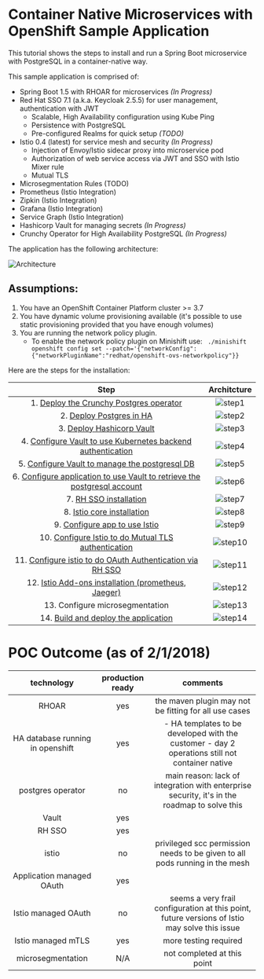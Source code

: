 # Container Native Microservices with OpenShift Sample Application

This tutorial shows the steps to install and run a Spring Boot microservice with PostgreSQL in a container-native way. 

This sample application is comprised of:

* Spring Boot 1.5 with RHOAR for microservices *(In Progress)*
* Red Hat SSO 7.1 (a.k.a. Keycloak 2.5.5) for user management, authentication with JWT
  * Scalable, High Availability configuration using Kube Ping
  * Persistence with PostgreSQL
  * Pre-configured Realms for quick setup *(TODO)*
* Istio 0.4 (latest) for service mesh and security *(In Progress)*
  * Injection of Envoy/Istio sidecar proxy into microservice pod
  * Authorization of web service access via JWT and SSO with Istio Mixer rule
  * Mutual TLS
* Microsegmentation Rules (TODO)
* Prometheus (Istio Integration)
* Zipkin (Istio Integration)
* Grafana (Istio Integration)
* Service Graph (Istio Integration)
* Hashicorp Vault for managing secrets *(In Progress)*
* Crunchy Operator for High Availability PostgreSQL *(In Progress)*

The application has the following architecture:

![Architecture](architecture.png)

## Assumptions:
1. You have an OpenShift Container Platform cluster >= 3.7
2. You have dynamic volume provisioning available (it's possible to use static provisioning provided that you have enough volumes)
3. You are running the network policy plugin.
   * To enable the network policy plugin on Minishift use:
   ```  ./minishift openshift config set --patch='{"networkConfig":{"networkPluginName":"redhat/openshift-ovs-networkpolicy"}} ```


Here are the steps for the installation:

| Step | Architcture
|:-:|:-:|
| 1. [Deploy the Crunchy Postgres operator](./crunchy/deploy-cruncy.md) | ![step1](./media/step1.png) |
| 2. [Deploy Postgres in HA](./crunchy/deploy-HA-db.md) | ![step2](./media/step2.png) |
| 3. [Deploy Hashicorp Vault](./vault/deploy-vault.md) | ![step3](./media/step3.png) |
| 4. [Configure Vault to use Kubernetes backend authentication](./vault/vault-kube-backend.md) | ![step4](./media/step4.png) |
| 5. [Configure Vault to manage the postgresql DB](./vault/vault-postgres.md) | ![step5](./media/step5.png) |
| 6. [Configure application to use Vault to retrieve the postgresql account](./spring/accessing_pg.md) | ![step6](./media/step6.png) |
| 7. [RH SSO installation](./sso/README.md) | ![step7](./media/step7.png) |
| 8. [Istio core installation](./istio/README.md) | ![step8](./media/step8.png) | 
| 9. [Configure app to use Istio](./spring/adding_istio_sidecar.md) | ![step9](./media/step9.png) |
| 10. [Configure Istio to do Mutual TLS authentication](./istio/enabling-tls.md) | ![step10](./media/step10.png) |
| 11. [Configure istio to do OAuth Authentication via RH SSO](./istio/enabling_sso.md) | ![step11](./media/step11.png) |
| 12. [Istio Add-ons installation (prometheus, Jaeger)](./istio/addons.md) | ![step12](./media/step12.png) |
| 13. Configure microsegmentation | ![step13](./media/step13.png) |
| 14. [Build and deploy the application](./spring/README.md) | ![step14](./media/step14.png) |


# POC Outcome (as of 2/1/2018)

| technology | production ready | comments |
|:-:|:-:|:-:|
| RHOAR | yes | the maven plugin may not be fitting for all use cases |
| HA database running in openshift | yes | - HA templates to be developed with the customer - day 2 operations still not container native |
| postgres operator | no | main reason: lack of integration with enterprise security, it's in the roadmap to solve this |
| Vault | yes | |
| RH SSO | yes |  |
| istio | no | privileged scc permission needs to be given to all pods running in the mesh |
| Application managed OAuth | yes | | 
| Istio managed OAuth | no | seems a very frail configuration at this point, future versions of Istio may solve this issue |
| Istio managed mTLS | yes | more testing required |
| microsegmentation | N/A | not completed at this point |
